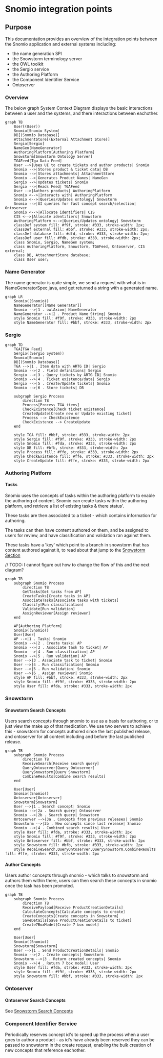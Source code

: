 # Snomio integration points

## Purpose

This documentation provides an overview of the integration points between the Snomio application and
external systems including:

- the name generation SPI
- the Snowstorm terminology server
- the OWL toolkit
- the Sergio service
- the Authoring Platform
- the Component Identifier Service
- Ontoserver

### Overview

The below graph System Context Diagram displays the basic interactions between a user and the
systems, and there interactions between eachother.

```mermaid
graph TB
    User((User))
    Snomio[Snomio System]
    DB[(Snomio Database)]
    AttachmentStore[(External Attachment Store)]
    Sergio[Sergio]
    NameGen[NameGenerator]
    AuthoringPlatform[Authoring Platform]
    Snowstorm[Snowstorm Ontology Server]
    TGAFeed[Tga Data Feed]
    User -->|Uses UI to create tickets and author products| Snomio
    Snomio -->|Stores product & ticket data| DB
    Snomio -->|Stores attachments| AttachmentStore
    Snomio -->|Generates Product Names| NameGen
    Sergio -->|Updates tickets| Snomio
    Sergio -->|Reads Feed| TGAFeed
    User -->|Authors products| AuthoringPlatform
    Snomio <-->|Interacts with| AuthoringPlatform
    Snomio <-->|Queries/Updates ontology| Snowstorm
    Snomio -->|UI queries for fast concept search/selection| Ontoserver
    Snomio <-->|Allocate identifiers| CIS
    CIS <-->|Allocate identifiers| Snowstorm
    AuthoringPlatform <-->|Queries/Updates ontology| Snowstorm
    classDef system fill: #f9f, stroke: #333, stroke-width: 2px;
    classDef external fill: #bbf, stroke: #333, stroke-width: 2px;
    classDef database fill: #dfd, stroke: #333, stroke-width: 2px;
    classDef user fill: #fdb, stroke: #333, stroke-width: 2px;
    class Snomio, Sergio, NameGen system;
    class AuthoringPlatform, Snowstorm, TGAFeed, Ontoserver, CIS external;
    class DB, AttachmentStore database;
    class User user;
```

### Name Generator

The name generator is quite simple, we send a request with what is in NameGeneratorSpec.java, and
get returned a string with a generated name.

```mermaid
graph LR
    Snomio((Snomio))
    NameGenerator[[Name Generator]]
    Snomio -->|1 . owlAxiom| NameGenerator
    NameGenerator -->|2 . Product Name String| Snomio
    style Snomio fill: #f9f, stroke: #333, stroke-width: 2px
    style NameGenerator fill: #bbf, stroke: #333, stroke-width: 2px
```

### Sergio

```mermaid
graph TD
    TGA[TGA Feed]
    Sergio((Sergio System))
    Snomio[Snomio]
    DB[(Snomio Database)]
    TGA -->|1 . Item data with ARTG ID| Sergio
    Snomio -->|2 . Field definitions| Sergio
    Sergio -->|3 . Query tickets by ARTG ID| Snomio
    Snomio -->|4 . Ticket existence/data| Sergio
    Sergio -->|5 . Create/Update tickets| Snomio
    Snomio -->|6 . Store tickets| DB

    subgraph Sergio Process
        direction TB
        Process[Process TGA items]
        CheckExistence[Check ticket existence]
        CreateUpdate[Create new or Update existing ticket]
        Process --> CheckExistence
        CheckExistence --> CreateUpdate
    end

    style TGA fill: #bbf, stroke: #333, stroke-width: 2px
    style Sergio fill: #f9f, stroke: #333, stroke-width: 2px
    style Snomio fill: #fda, stroke: #333, stroke-width: 2px
    style DB fill: #bfb, stroke: #333, stroke-width: 2px
    style Process fill: #ffe, stroke: #333, stroke-width: 2px
    style CheckExistence fill: #ffe, stroke: #333, stroke-width: 2px
    style CreateUpdate fill: #ffe, stroke: #333, stroke-width: 2px
```

### Authoring Platform

#### Tasks

Snomio uses the concepts of tasks within the authoring platform to enable the authoring of content.
Snomio can create tasks within the authoring platform, and retrieve a list of existing tasks & there
status'.

These tasks are then associated to a ticket - which contains information for authoring.

The tasks can then have content authored on them, and be assigned to users for review, and have
classification and validation ran against them.

These tasks have a 'key' which point to a branch in snowstorm that has content authored against it,
to read about that jump to the [Snowstorm Section](#snowstorm)

// TODO: I cannot figure out how to change the flow of this and the next diagram?

```mermaid
graph TB
    subgraph Snomio Process
        direction TB
        GetTasks[Get tasks from AP]
        CreateTasks[Create tasks in AP]
        AssociateTasks[Associate tasks with tickets]
        Classify[Run classification]
        Validate[Run validation]
        AssignReviewer[Assign reviewer]
    end

    AP[Authoring Platform]
    Snomio((Snomio))
    User[User]
    AP -->|1 . Tasks| Snomio
    Snomio -->|2 . Create tasks| AP
    Snomio -->|3 . Associate task to ticket| AP
    Snomio -->|4 . Run classification| AP
    Snomio -->|5 . Run validation| AP
    User -->|3 . Associate task to ticket| Snomio
    User -->|4 . Run classification| Snomio
    User -->|5 . Run validation| Snomio
    User -->|6 . Assign reviewer| Snomio
    style AP fill: #bbf, stroke: #333, stroke-width: 2px
    style Snomio fill: #f9f, stroke: #333, stroke-width: 2px
    style User fill: #fda, stroke: #333, stroke-width: 2px

```

### Snowstorm

#### Snowstorm Search Concepts

Users search concepts through snomio to use as a basis for authoring, or to just view the make up of
that medication. We use two servers to achieve this - snowstorm for concepts authored since the last
published release, and ontoserver for all content including and before the last published release.

```mermaid
graph TB
    subgraph Snomio Process
        direction TB
        ReceiveSearch[Receive search query]
        QueryOntoserver[Query Ontoserver]
        QuerySnowstorm[Query Snowstorm]
        CombineResults[Combine search results]
    end

    User[User]
    Snomio((Snomio))
    Ontoserver[Ontoserver]
    Snowstorm[Snowstorm]
    User -->|1 . Search concept| Snomio
    Snomio -->|2a . Search query| Ontoserver
    Snomio -->|2b . Search query| Snowstorm
    Ontoserver -->|3a . Concepts from previous releases| Snomio
    Snowstorm -->|3b . New concepts since last release| Snomio
    Snomio -->|4 . Combined search results| User
    style User fill: #fda, stroke: #333, stroke-width: 2px
    style Snomio fill: #f9f, stroke: #333, stroke-width: 2px
    style Ontoserver fill: #bbf, stroke: #333, stroke-width: 2px
    style Snowstorm fill: #bfb, stroke: #333, stroke-width: 2px
    style ReceiveSearch,QueryOntoserver,QuerySnowstorm,CombineResults fill: #ffe, stroke: #333, stroke-width: 2px
```

#### Author Concepts

Users author concepts through snomio - which talks to snowstorm and authors them within there, users
can then search these concepts in snomio once the task has been promoted.

```mermaid
graph TB
    subgraph Snomio Process
        direction TB
        ReceivePayload[Receive ProductCreationDetails]
        CalculateConcepts[Calculate concepts to create]
        CreateConcepts[Create concepts in Snowstorm]
        SaveDetails[Save ProductCreationDetails to ticket]
        Create7BoxModel[Create 7 box model]
    end

    User[User]
    Snomio((Snomio))
    Snowstorm[Snowstorm]
    User -->|1 . Send ProductCreationDetails| Snomio
    Snomio -->|2 . Create concepts| Snowstorm
    Snowstorm -->|3 . Return created concepts| Snomio
    Snomio -->|4 . Return 7 box model| User
    style User fill: #fda, stroke: #333, stroke-width: 2px
    style Snomio fill: #f9f, stroke: #333, stroke-width: 2px
    style Snowstorm fill: #bbf, stroke: #333, stroke-width: 2px
```

### Ontoserver

#### Ontoserver Search Concepts

See [Snowstorm Search Concepts](#snowstorm-search-concepts)

### Component Identifier Service

Periodically reserves concept id's to speed up the process when a user goes to author a product - as
id's have already been reserved they can be passed to snowstorm in the create request, enabling the
bulk creation of new concepts that reference eachother.
